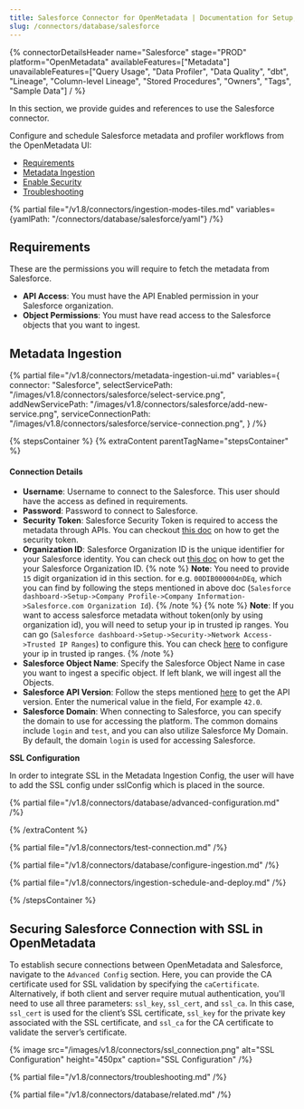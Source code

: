 ```yaml
---
title: Salesforce Connector for OpenMetadata | Documentation for Setup, Ingestion & Troubleshooting
slug: /connectors/database/salesforce
---
```


{% connectorDetailsHeader
name="Salesforce"
stage="PROD"
platform="OpenMetadata"
availableFeatures=["Metadata"]
unavailableFeatures=["Query Usage", "Data Profiler", "Data Quality", "dbt", "Lineage", "Column-level Lineage", "Stored Procedures", "Owners", "Tags", "Sample Data"]
/ %}


In this section, we provide guides and references to use the Salesforce connector.

Configure and schedule Salesforce metadata and profiler workflows from the OpenMetadata UI:

- [Requirements](#requirements)
- [Metadata Ingestion](#metadata-ingestion)
- [Enable Security](#securing-salesforce-connection-with-ssl-in-openmetadata)
- [Troubleshooting](/connectors/database/salesforce/troubleshooting)

{% partial file="/v1.8/connectors/ingestion-modes-tiles.md" variables={yamlPath: "/connectors/database/salesforce/yaml"} /%}

## Requirements

These are the permissions you will require to fetch the metadata from Salesforce.

- **API Access**: You must have the API Enabled permission in your Salesforce organization.
- **Object Permissions**: You must have read access to the Salesforce objects that you want to ingest.

## Metadata Ingestion

{% partial 
  file="/v1.8/connectors/metadata-ingestion-ui.md" 
  variables={
    connector: "Salesforce", 
    selectServicePath: "/images/v1.8/connectors/salesforce/select-service.png",
    addNewServicePath: "/images/v1.8/connectors/salesforce/add-new-service.png",
    serviceConnectionPath: "/images/v1.8/connectors/salesforce/service-connection.png",
} 
/%}

{% stepsContainer %}
{% extraContent parentTagName="stepsContainer" %}

#### Connection Details

- **Username**: Username to connect to the Salesforce. This user should have the access as defined in requirements.
- **Password**: Password to connect to Salesforce.
- **Security Token**: Salesforce Security Token is required to access the metadata through APIs. You can checkout [this doc](https://help.salesforce.com/s/articleView?id=sf.user_security_token.htm&type=5) on how to get the security token.
- **Organization ID**: Salesforce Organization ID is the unique identifier for your Salesforce identity. You can check out [this doc](https://help.salesforce.com/s/articleView?id=000385215&type=1) on how to get the your Salesforce Organization ID.
  {% note %}
  **Note**: You need to provide `15` digit organization id in this section. for e.g. `00DIB000004nDEq`, which you can find by following the steps mentioned in above doc (`Salesforce dashboard->Setup->Company Profile->Company Information->Salesforce.com Organization Id`).
  {% /note %}
  {% note %}
  **Note**: If you want to access salesforce metadata without token(only by using organization id), you will need to setup your ip in trusted ip ranges. You can go (`Salesforce dashboard->Setup->Security->Network Access->Trusted IP Ranges`) to configure this. You can check [here](https://help.salesforce.com/s/articleView?id=sf.security_networkaccess.htm&type=5) to configure your ip in trusted ip ranges.
  {% /note %}
- **Salesforce Object Name**: Specify the Salesforce Object Name in case you want to ingest a specific object.  If left blank, we will ingest all the Objects.
- **Salesforce API Version**: Follow the steps mentioned [here](https://help.salesforce.com/s/articleView?id=000386929&type=1) to get the API version. Enter the numerical value in the field, For example `42.0`.
- **Salesforce Domain**: When connecting to Salesforce, you can specify the domain to use for accessing the platform. The common domains include `login` and `test`, and you can also utilize Salesforce My Domain.
By default, the domain `login` is used for accessing Salesforce.

**SSL Configuration**

In order to integrate SSL in the Metadata Ingestion Config, the user will have to add the SSL config under sslConfig which is placed in the source.

{% partial file="/v1.8/connectors/database/advanced-configuration.md" /%}

{% /extraContent %}

{% partial file="/v1.8/connectors/test-connection.md" /%}

{% partial file="/v1.8/connectors/database/configure-ingestion.md" /%}

{% partial file="/v1.8/connectors/ingestion-schedule-and-deploy.md" /%}

{% /stepsContainer %}

## Securing Salesforce Connection with SSL in OpenMetadata

To establish secure connections between OpenMetadata and Salesforce, navigate to the `Advanced Config` section. Here, you can provide the CA certificate used for SSL validation by specifying the `caCertificate`.  Alternatively, if both client and server require mutual authentication, you'll need to use all three parameters: `ssl_key`, `ssl_cert`, and `ssl_ca`. In this case, `ssl_cert` is used for the client’s SSL certificate, `ssl_key` for the private key associated with the SSL certificate, and `ssl_ca` for the CA certificate to validate the server’s certificate.

{% image
  src="/images/v1.8/connectors/ssl_connection.png"
  alt="SSL Configuration"
  height="450px"
  caption="SSL Configuration" /%}

{% partial file="/v1.8/connectors/troubleshooting.md" /%}

{% partial file="/v1.8/connectors/database/related.md" /%}
